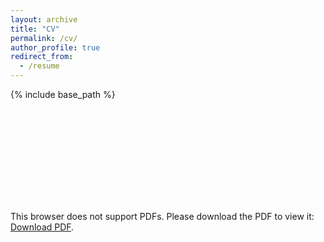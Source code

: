 ```yaml
---
layout: archive
title: "CV"
permalink: /cv/
author_profile: true
redirect_from:
  - /resume
---
```


{% include base_path %}

<object data="https://github.com/mrana6/mrana6.github.io/blob/master/files/AsifCV.pdf" type="application/pdf" width="700px" height="700px">
    <embed src="https://github.com/mrana6/mrana6.github.io/blob/master/files/AsifCV.pdf" type="application/pdf">
        <p>This browser does not support PDFs. Please download the PDF to view it: <a href="https://github.com/mrana6/mrana6.github.io/blob/master/files/AsifCV.pdf">Download PDF</a>.</p>
    </embed>
</object>